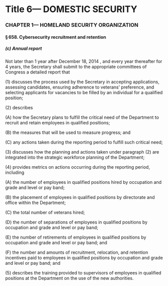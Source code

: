 
# Title 6— DOMESTIC SECURITY
### CHAPTER 1— HOMELAND SECURITY ORGANIZATION
#### § 658. Cybersecurity recruitment and retention
##### (c) Annual report

Not later than 1 year after December 18, 2014 , and every year thereafter for 4 years, the Secretary shall submit to the appropriate committees of Congress a detailed report that

(1) discusses the process used by the Secretary in accepting applications, assessing candidates, ensuring adherence to veterans’ preference, and selecting applicants for vacancies to be filled by an individual for a qualified position;

(2) describes

(A) how the Secretary plans to fulfill the critical need of the Department to recruit and retain employees in qualified positions;

(B) the measures that will be used to measure progress; and

(C) any actions taken during the reporting period to fulfill such critical need;

(3) discusses how the planning and actions taken under paragraph (2) are integrated into the strategic workforce planning of the Department;

(4) provides metrics on actions occurring during the reporting period, including

(A) the number of employees in qualified positions hired by occupation and grade and level or pay band;

(B) the placement of employees in qualified positions by directorate and office within the Department;

(C) the total number of veterans hired;

(D) the number of separations of employees in qualified positions by occupation and grade and level or pay band;

(E) the number of retirements of employees in qualified positions by occupation and grade and level or pay band; and

(F) the number and amounts of recruitment, relocation, and retention incentives paid to employees in qualified positions by occupation and grade and level or pay band; and

(5) describes the training provided to supervisors of employees in qualified positions at the Department on the use of the new authorities.
